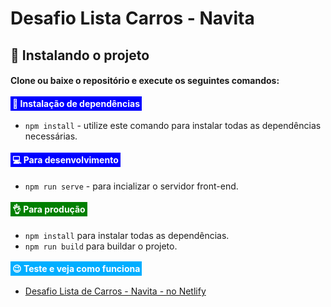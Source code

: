 # Desafio Lista Carros - Navita

## 🤖 Instalando o projeto

#### Clone ou baixe o repositório e execute os seguintes comandos:

#### <span style="padding: 3px 3px; background: blue; color: #fff;">🧰 Instalação de dependências</span>

- `npm install` - utilize este comando para instalar todas as dependências necessárias.

#### <span style="padding: 3px 3px; background: blue; color: #fff;">💻 Para desenvolvimento</span>

- `npm run serve` - para incializar o servidor front-end.

#### <span style="padding: 3px 3px; background: green; color: #fff;">👌 Para produção</span>
- `npm install` para instalar todas as dependências.
- `npm run build` para buildar o projeto.

#### <span style="padding: 3px 3px; background: #00aeff; color: #fff;">😉 Teste e veja como funciona</span>
- [Desafio Lista de Carros - Navita - no Netlify]()
